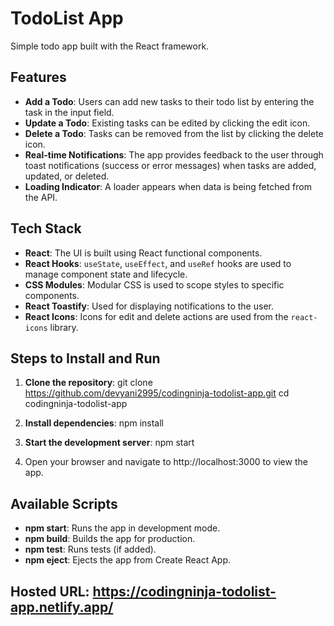 # TodoList App
Simple todo app built with the React framework.

## Features

- **Add a Todo**: Users can add new tasks to their todo list by entering the task in the input field.
- **Update a Todo**: Existing tasks can be edited by clicking the edit icon.
- **Delete a Todo**: Tasks can be removed from the list by clicking the delete icon.
- **Real-time Notifications**: The app provides feedback to the user through toast notifications (success or error messages) when tasks are added, updated, or deleted.
- **Loading Indicator**: A loader appears when data is being fetched from the API.

## Tech Stack

- **React**: The UI is built using React functional components.
- **React Hooks**: `useState`, `useEffect`, and `useRef` hooks are used to manage component state and lifecycle.
- **CSS Modules**: Modular CSS is used to scope styles to specific components.
- **React Toastify**: Used for displaying notifications to the user.
- **React Icons**: Icons for edit and delete actions are used from the `react-icons` library.

## Steps to Install and Run

1. **Clone the repository**:
   git clone https://github.com/devyani2995/codingninja-todolist-app.git
   cd codingninja-todolist-app

2. **Install dependencies**:
   npm install

3. **Start the development server**:
   npm start

4. Open your browser and navigate to http://localhost:3000 to view the app.

## Available Scripts

- **npm start**: Runs the app in development mode.
- **npm build**: Builds the app for production.
- **npm test**: Runs tests (if added).
- **npm eject**: Ejects the app from Create React App.

## Hosted URL: https://codingninja-todolist-app.netlify.app/